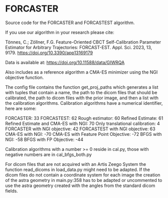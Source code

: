 # FORCASTER
Source code for the FORCASTER and FORCASTEST algorithm.

If you use our algorithm in your research please cite:

Tönnes, C.; Zöllner, F.G. Feature-Oriented CBCT Self-Calibration Parameter Estimator for Arbitrary Trajectories: FORCAST-EST. Appl. Sci. 2023, 13, 9179. https://doi.org/10.3390/app13169179

Data is available at: https://doi.org/10.11588/data/GIWRQA

Also includes as a reference algorithm a CMA-ES minimizer using the NGI objective function.

The config file contains the function get_proj_paths which generates a list with tuples that contain a name, the path to the dicom files that should be calibrated, the path to dicom files with the prior image, and then a list with the calibration algorithms.
Calibration algorithms have a numerical identifier, here are some:

FORCASTER: 33
FORCASTEST: 62
Rough estimator: 60
Refined Estimate: 61
Refined Estimate and CMA-ES with NGI: 70
Only translational calibration: 4
FORCASTER with NGI objective: 42
FORCASTEST with NGI objective: 63
CMA-ES with NGI: -70
CMA-ES with Feature Point Objective: -72
BFGS with NGI: -58
BFGS with FP Objective: -44

Calibration algorithms with a number >= 0 reside in cal.py, those with negative numbers are in cal_bfgs_both.py

For dicom files that are not acquired with an Artis Zeego System the function read_dicoms in load_data.py might need to be adapted. If the dicom files do not contain a coordinate system for each image the creation of the astra geometry in main.py:358 has to be adapted or uncommented to use the astra geometry created with the angles from the standard dicom fields.
